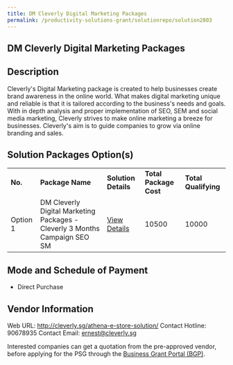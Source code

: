```yaml
---
title: DM Cleverly Digital Marketing Packages
permalink: /productivity-solutions-grant/solutionrepo/solution2803
---
```


## DM Cleverly Digital Marketing Packages

## Description

Cleverly's Digital Marketing package is created to help businesses create brand awareness in the online world. What makes digital marketing unique and reliable is that it is tailored according to the business's needs and goals. With in depth analysis and proper implementation of SEO, SEM and social media marketing, Cleverly strives to make online marketing a breeze for businesses. Cleverly's aim is to guide companies to grow via online branding and sales.

## Solution Packages Option(s)

<table>
<tr>
<td><b>No.</b></td>
<td><b>Package Name</b></td>
<td><b>Solution Details</b></td>
<td><b>Total Package Cost</b></td>
<td><b>Total Qualifying</b></td>
</tr>
<tr>
<td>Option 1</td>
<td>DM Cleverly Digital Marketing Packages - Cleverly 3 Months Campaign SEO SM</td>
<td><a href='https://www.gobusiness.gov.sg/images/psg/DM_Cleverly_20210380_Desensitised_Annex_3_Part_34.pdf'>View Details</a></td>
<td>10500</td>
<td>10000</td>
</tr>
</table>

## Mode and Schedule of Payment

 - Direct Purchase

## Vendor Information

 Web URL: http://cleverly.sg/athena-e-store-solution/ 
Contact Hotline: 90678935 
Contact Email: ernest@cleverly.sg 


Interested companies can get a quotation from the pre-approved vendor, before applying for the PSG through the <a href='https://www.businessgrants.gov.sg/'>Business Grant Portal (BGP)</a>.

<script src="/jquery/resize-tables.js"></script>
